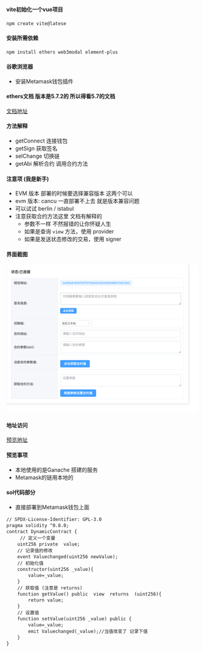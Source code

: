 #### vite初始化一个vue项目
`npm create vite@latese`

#### 安装所需依赖
`npm install ethers web3modal element-plus`

#### 谷歌浏览器 
- 安装Metamask钱包插件

#### ethers文档 版本是5.7.2的 所以得看5.7的文档
[文档地址](https://docs.ethers.org/v5/getting-started/#getting-started--contracts)

#### 方法解释
 - getConnect 连接钱包
 - getSign 获取签名
 - selChange 切换链
 - getAbi 解析合约 调用合约方法

#### 注意项 (我是新手)
- EVM 版本 部署的时候要选择兼容版本  这两个可以 
- evm 版本: cancu 一直部署不上去 就是版本兼容问题
- 可以试试 berlin / istabul
- 注意获取合约方法这里 文档有解释的 
  - 参数不一样 不然报错的让你怀疑人生
  - 如果是查询 `view` 方法，使用 provider 
  - 如果是发送状态修改的交易，使用 signer

#### 界面截图
![Alt text](image.png)

#### 地址访问
[预览地址](http://120.26.115.44/ethers/)

#### 预览事项
+ 本地使用的是Ganache 搭建的服务
+ Metamask的链用本地的

#### sol代码部分 
- 直接部署到Metamask钱包上面
``` solidity
// SPDX-License-Identifier: GPL-3.0
pragma solidity ^0.8.0;
contract DynamicContract {
     // 定义一个变量
    uint256 private  value;
    // 记录值的修改
    event Valuechanged(uint256 newValue);
    // 初始化值
    constructor(uint256 _value){
        value=_value;
    }
    // 获取值 (注意是 returns)
    function getValue() public  view  returns  (uint256){
        return value;
    } 
    // 设置值
    function setValue(uint256 _value) public {
        value=_value;
        emit Valuechanged(_value);//当值改变了 记录下值
    }
}
```
